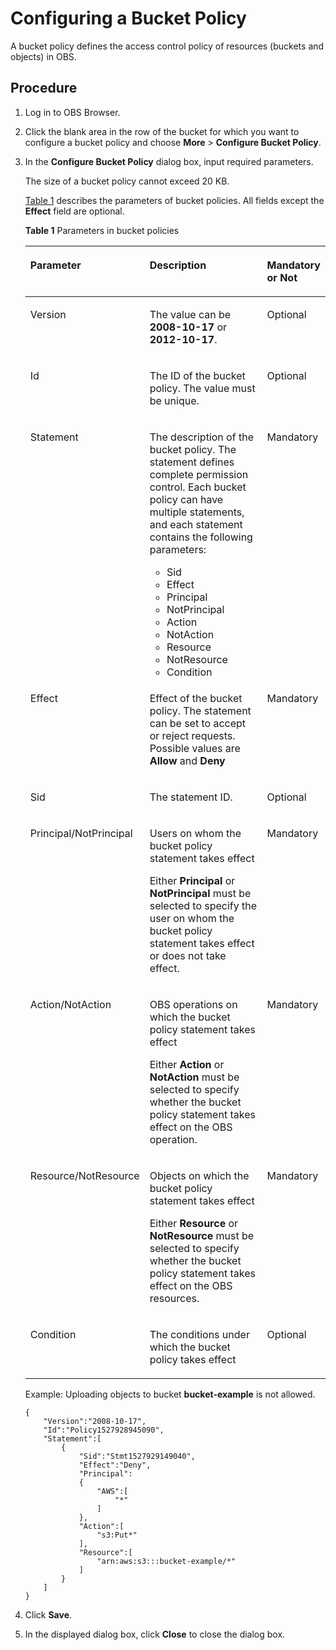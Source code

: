 # Configuring a Bucket Policy<a name="en-us_topic_0045853707"></a>

A bucket policy defines the access control policy of resources \(buckets and objects\) in OBS.

## Procedure<a name="sa9ce61a965cf44278ecdea3220e325dd"></a>

1.  Log in to OBS Browser.
2.  Click the blank area in the row of the bucket for which you want to configure a bucket policy and choose  **More**  \>  **Configure Bucket Policy**.
3.  In the  **Configure Bucket Policy**  dialog box, input required parameters.

    The size of a bucket policy cannot exceed 20 KB.

    [Table 1](#t90f413f7432b4558b68c408483fd2be9)  describes the parameters of bucket policies. All fields except the  **Effect**  field are optional.

    **Table  1**  Parameters in bucket policies

    <a name="t90f413f7432b4558b68c408483fd2be9"></a>
    <table><thead align="left"><tr id="r76e46083a7d54583b866b710d57a869b"><th class="cellrowborder" valign="top" width="16.24%" id="mcps1.2.4.1.1"><p id="a9f330eae4b1445d9bd50f9aee100fedb"><a name="a9f330eae4b1445d9bd50f9aee100fedb"></a><a name="a9f330eae4b1445d9bd50f9aee100fedb"></a>Parameter</p>
    </th>
    <th class="cellrowborder" valign="top" width="76.24%" id="mcps1.2.4.1.2"><p id="ade48ab9c0cee409cb2d3be53e627432c"><a name="ade48ab9c0cee409cb2d3be53e627432c"></a><a name="ade48ab9c0cee409cb2d3be53e627432c"></a>Description</p>
    </th>
    <th class="cellrowborder" valign="top" width="7.5200000000000005%" id="mcps1.2.4.1.3"><p id="aa22db190a3b249858056287fa2a41496"><a name="aa22db190a3b249858056287fa2a41496"></a><a name="aa22db190a3b249858056287fa2a41496"></a>Mandatory or Not</p>
    </th>
    </tr>
    </thead>
    <tbody><tr id="r37b6d3a82f2c41ab9f69396983c71926"><td class="cellrowborder" valign="top" width="16.24%" headers="mcps1.2.4.1.1 "><p id="a615391a7b87c446dbc6036f21444ec60"><a name="a615391a7b87c446dbc6036f21444ec60"></a><a name="a615391a7b87c446dbc6036f21444ec60"></a>Version</p>
    </td>
    <td class="cellrowborder" valign="top" width="76.24%" headers="mcps1.2.4.1.2 "><p id="ae3b32b0875da4e6a8eabc2becb00a9e8"><a name="ae3b32b0875da4e6a8eabc2becb00a9e8"></a><a name="ae3b32b0875da4e6a8eabc2becb00a9e8"></a>The value can be <strong id="b1963142212265"><a name="b1963142212265"></a><a name="b1963142212265"></a>2008-10-17</strong> or <strong id="b18974284267"><a name="b18974284267"></a><a name="b18974284267"></a>2012-10-17</strong>.</p>
    </td>
    <td class="cellrowborder" valign="top" width="7.5200000000000005%" headers="mcps1.2.4.1.3 "><p id="aa77b671e052e4e78b047b721a4f145a3"><a name="aa77b671e052e4e78b047b721a4f145a3"></a><a name="aa77b671e052e4e78b047b721a4f145a3"></a>Optional</p>
    </td>
    </tr>
    <tr id="rdbb1644385db43279b36f8a44dfa88b8"><td class="cellrowborder" valign="top" width="16.24%" headers="mcps1.2.4.1.1 "><p id="adc42ec63f7514e51979d28c0e5d1c5e9"><a name="adc42ec63f7514e51979d28c0e5d1c5e9"></a><a name="adc42ec63f7514e51979d28c0e5d1c5e9"></a>Id</p>
    </td>
    <td class="cellrowborder" valign="top" width="76.24%" headers="mcps1.2.4.1.2 "><p id="a828a97a16dcb41efad1246d7534f2dbd"><a name="a828a97a16dcb41efad1246d7534f2dbd"></a><a name="a828a97a16dcb41efad1246d7534f2dbd"></a>The ID of the bucket policy. The value must be unique.</p>
    </td>
    <td class="cellrowborder" valign="top" width="7.5200000000000005%" headers="mcps1.2.4.1.3 "><p id="a13cb2f6bd41f4ef3ba7a5fce5941fe26"><a name="a13cb2f6bd41f4ef3ba7a5fce5941fe26"></a><a name="a13cb2f6bd41f4ef3ba7a5fce5941fe26"></a>Optional</p>
    </td>
    </tr>
    <tr id="r9b53ca8e1b774da29a1ce3808fff149c"><td class="cellrowborder" valign="top" width="16.24%" headers="mcps1.2.4.1.1 "><p id="abcbf9eb4a1054ad2a697318b6bd890e3"><a name="abcbf9eb4a1054ad2a697318b6bd890e3"></a><a name="abcbf9eb4a1054ad2a697318b6bd890e3"></a>Statement</p>
    </td>
    <td class="cellrowborder" valign="top" width="76.24%" headers="mcps1.2.4.1.2 "><p id="a6a5c216cd1aa40f0b60d5711b95cdef3"><a name="a6a5c216cd1aa40f0b60d5711b95cdef3"></a><a name="a6a5c216cd1aa40f0b60d5711b95cdef3"></a>The description of the bucket policy. The statement defines complete permission control. Each bucket policy can have multiple statements, and each statement contains the following parameters:</p>
    <a name="u1aecb422630444f9a819613f2cd1fcfd"></a><a name="u1aecb422630444f9a819613f2cd1fcfd"></a><ul id="u1aecb422630444f9a819613f2cd1fcfd"><li>Sid</li><li>Effect</li><li>Principal</li><li>NotPrincipal</li><li>Action</li><li>NotAction</li><li>Resource</li><li>NotResource</li><li>Condition</li></ul>
    </td>
    <td class="cellrowborder" valign="top" width="7.5200000000000005%" headers="mcps1.2.4.1.3 "><p id="a6c3d65f385cb43019d9cff48552811d2"><a name="a6c3d65f385cb43019d9cff48552811d2"></a><a name="a6c3d65f385cb43019d9cff48552811d2"></a>Mandatory</p>
    </td>
    </tr>
    <tr id="re811dabc0b744a9db97c15075b0666c2"><td class="cellrowborder" valign="top" width="16.24%" headers="mcps1.2.4.1.1 "><p id="adeea10edb32442ceb79834f2407894f3"><a name="adeea10edb32442ceb79834f2407894f3"></a><a name="adeea10edb32442ceb79834f2407894f3"></a>Effect</p>
    </td>
    <td class="cellrowborder" valign="top" width="76.24%" headers="mcps1.2.4.1.2 "><p id="abb507befc309403e973caed0ef17a9b5"><a name="abb507befc309403e973caed0ef17a9b5"></a><a name="abb507befc309403e973caed0ef17a9b5"></a>Effect of the bucket policy. The statement can be set to accept or reject requests. Possible values are <strong id="b95049285151227"><a name="b95049285151227"></a><a name="b95049285151227"></a>Allow</strong> and <strong id="b311781335151227"><a name="b311781335151227"></a><a name="b311781335151227"></a>Deny</strong></p>
    </td>
    <td class="cellrowborder" valign="top" width="7.5200000000000005%" headers="mcps1.2.4.1.3 "><p id="a58481dae19464eb795944c0f77c1746f"><a name="a58481dae19464eb795944c0f77c1746f"></a><a name="a58481dae19464eb795944c0f77c1746f"></a>Mandatory</p>
    </td>
    </tr>
    <tr id="rb4776c5d34994af39494c4853d4a05eb"><td class="cellrowborder" valign="top" width="16.24%" headers="mcps1.2.4.1.1 "><p id="acb40787b51ff475c88f9429d20931a7f"><a name="acb40787b51ff475c88f9429d20931a7f"></a><a name="acb40787b51ff475c88f9429d20931a7f"></a>Sid</p>
    </td>
    <td class="cellrowborder" valign="top" width="76.24%" headers="mcps1.2.4.1.2 "><p id="a6b289a4511a34acda6967a3a29fde76d"><a name="a6b289a4511a34acda6967a3a29fde76d"></a><a name="a6b289a4511a34acda6967a3a29fde76d"></a>The statement ID.</p>
    </td>
    <td class="cellrowborder" valign="top" width="7.5200000000000005%" headers="mcps1.2.4.1.3 "><p id="ab10401c22da84465bff2559b47386704"><a name="ab10401c22da84465bff2559b47386704"></a><a name="ab10401c22da84465bff2559b47386704"></a>Optional</p>
    </td>
    </tr>
    <tr id="rd3c89d23a35f4f528c9cd1c343d9eb6c"><td class="cellrowborder" valign="top" width="16.24%" headers="mcps1.2.4.1.1 "><p id="a791a73fba0f141b497d21808d7ba4936"><a name="a791a73fba0f141b497d21808d7ba4936"></a><a name="a791a73fba0f141b497d21808d7ba4936"></a>Principal/NotPrincipal</p>
    </td>
    <td class="cellrowborder" valign="top" width="76.24%" headers="mcps1.2.4.1.2 "><p id="aa07e0a51e82a4fd99937eb3071f6c437"><a name="aa07e0a51e82a4fd99937eb3071f6c437"></a><a name="aa07e0a51e82a4fd99937eb3071f6c437"></a>Users on whom the bucket policy statement takes effect</p>
    <p id="a13176cf37f534f75b1bb48a03c796c22"><a name="a13176cf37f534f75b1bb48a03c796c22"></a><a name="a13176cf37f534f75b1bb48a03c796c22"></a>Either <strong id="a5016ae9fe2e845f2b3b76c69e35fcbb4"><a name="a5016ae9fe2e845f2b3b76c69e35fcbb4"></a><a name="a5016ae9fe2e845f2b3b76c69e35fcbb4"></a>Principal</strong> or <strong id="en-us_topic_0068417483_b633253613238"><a name="en-us_topic_0068417483_b633253613238"></a><a name="en-us_topic_0068417483_b633253613238"></a>NotPrincipal</strong> must be selected to specify the user on whom the bucket policy statement takes effect or does not take effect.</p>
    </td>
    <td class="cellrowborder" valign="top" width="7.5200000000000005%" headers="mcps1.2.4.1.3 "><p id="ac66e9f7d22c048a78fc6bc19d85b3daa"><a name="ac66e9f7d22c048a78fc6bc19d85b3daa"></a><a name="ac66e9f7d22c048a78fc6bc19d85b3daa"></a>Mandatory</p>
    </td>
    </tr>
    <tr id="re157b39294c34983a344bdd2c19d3867"><td class="cellrowborder" valign="top" width="16.24%" headers="mcps1.2.4.1.1 "><p id="ad301d40b837a4d808b3ade5e40303f19"><a name="ad301d40b837a4d808b3ade5e40303f19"></a><a name="ad301d40b837a4d808b3ade5e40303f19"></a>Action/NotAction</p>
    </td>
    <td class="cellrowborder" valign="top" width="76.24%" headers="mcps1.2.4.1.2 "><p id="afe04e5f242e546bb9ba2d0527af3d34c"><a name="afe04e5f242e546bb9ba2d0527af3d34c"></a><a name="afe04e5f242e546bb9ba2d0527af3d34c"></a>OBS operations on which the bucket policy statement takes effect</p>
    <p id="af08cacea86e44fceb08b23dcef32a160"><a name="af08cacea86e44fceb08b23dcef32a160"></a><a name="af08cacea86e44fceb08b23dcef32a160"></a>Either <strong id="b208460462388"><a name="b208460462388"></a><a name="b208460462388"></a>Action</strong> or <strong id="b1386164993816"><a name="b1386164993816"></a><a name="b1386164993816"></a>NotAction</strong> must be selected to specify whether the bucket policy statement takes effect on the OBS operation.</p>
    </td>
    <td class="cellrowborder" valign="top" width="7.5200000000000005%" headers="mcps1.2.4.1.3 "><p id="a5cd8ed2c61f348de990ca923abf0b2ea"><a name="a5cd8ed2c61f348de990ca923abf0b2ea"></a><a name="a5cd8ed2c61f348de990ca923abf0b2ea"></a>Mandatory</p>
    </td>
    </tr>
    <tr id="r1b58c573b77d42d6aadcd4321ea261ef"><td class="cellrowborder" valign="top" width="16.24%" headers="mcps1.2.4.1.1 "><p id="ae72aee7b2c02460e9cc37200a5e2ba8b"><a name="ae72aee7b2c02460e9cc37200a5e2ba8b"></a><a name="ae72aee7b2c02460e9cc37200a5e2ba8b"></a>Resource/NotResource</p>
    </td>
    <td class="cellrowborder" valign="top" width="76.24%" headers="mcps1.2.4.1.2 "><p id="a851f0a72bf774eb8b15f76e4b054de25"><a name="a851f0a72bf774eb8b15f76e4b054de25"></a><a name="a851f0a72bf774eb8b15f76e4b054de25"></a>Objects on which the bucket policy statement takes effect</p>
    <p id="aaa19587fb1e14b49a31f4c9e9cc17200"><a name="aaa19587fb1e14b49a31f4c9e9cc17200"></a><a name="aaa19587fb1e14b49a31f4c9e9cc17200"></a>Either <strong id="b183645180397"><a name="b183645180397"></a><a name="b183645180397"></a>Resource</strong> or <strong id="b1999120223391"><a name="b1999120223391"></a><a name="b1999120223391"></a>NotResource</strong> must be selected to specify whether the bucket policy statement takes effect on the OBS resources.</p>
    </td>
    <td class="cellrowborder" valign="top" width="7.5200000000000005%" headers="mcps1.2.4.1.3 "><p id="a69e88c1bcd29489ea748671680a5d3cc"><a name="a69e88c1bcd29489ea748671680a5d3cc"></a><a name="a69e88c1bcd29489ea748671680a5d3cc"></a>Mandatory</p>
    </td>
    </tr>
    <tr id="rc844bea9ce534b2d8897afa8961769a3"><td class="cellrowborder" valign="top" width="16.24%" headers="mcps1.2.4.1.1 "><p id="a10df44ea04524424a173bf17d7de7aec"><a name="a10df44ea04524424a173bf17d7de7aec"></a><a name="a10df44ea04524424a173bf17d7de7aec"></a>Condition</p>
    </td>
    <td class="cellrowborder" valign="top" width="76.24%" headers="mcps1.2.4.1.2 "><p id="adda00a6ecf9f45fcbb6fbcea7ea55f5f"><a name="adda00a6ecf9f45fcbb6fbcea7ea55f5f"></a><a name="adda00a6ecf9f45fcbb6fbcea7ea55f5f"></a>The conditions under which the bucket policy takes effect</p>
    </td>
    <td class="cellrowborder" valign="top" width="7.5200000000000005%" headers="mcps1.2.4.1.3 "><p id="a0eef764f8bba4023be7c6aeb8f608e07"><a name="a0eef764f8bba4023be7c6aeb8f608e07"></a><a name="a0eef764f8bba4023be7c6aeb8f608e07"></a>Optional</p>
    </td>
    </tr>
    </tbody>
    </table>

    Example: Uploading objects to bucket  **bucket-example**  is not allowed.

    ```
    {
        "Version":"2008-10-17",
        "Id":"Policy1527928945090",
        "Statement":[
            {
                "Sid":"Stmt1527929149040",
                "Effect":"Deny",
                "Principal":
                {
                    "AWS":[
                        "*"
                    ]
                },
                "Action":[
                    "s3:Put*"
                ],
                "Resource":[
                    "arn:aws:s3:::bucket-example/*"
                ]
            }
        ]
    }
    ```

4.  Click  **Save**.
5.  In the displayed dialog box, click  **Close**  to close the dialog box.

